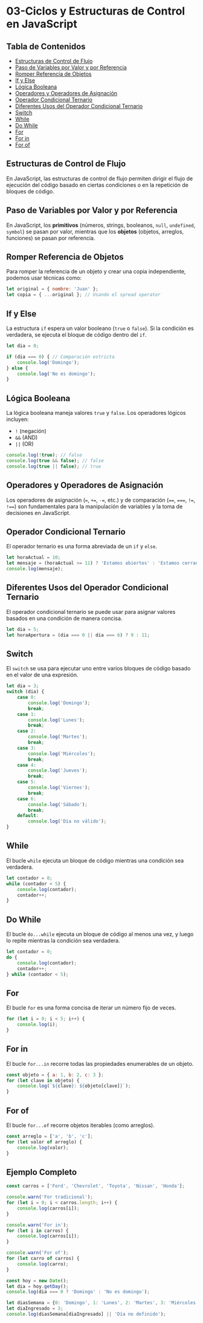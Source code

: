 
# 03-Ciclos y Estructuras de Control en JavaScript

## Tabla de Contenidos

- [Estructuras de Control de Flujo](#estructuras-de-control-de-flujo)
- [Paso de Variables por Valor y por Referencia](#paso-de-variables-por-valor-y-por-referencia)
- [Romper Referencia de Objetos](#romper-referencia-de-objetos)
- [If y Else](#if-y-else)
- [Lógica Booleana](#lógica-booleana)
- [Operadores y Operadores de Asignación](#operadores-y-operadores-de-asignación)
- [Operador Condicional Ternario](#operador-condicional-ternario)
- [Diferentes Usos del Operador Condicional Ternario](#diferentes-usos-del-operador-condicional-ternario)
- [Switch](#switch)
- [While](#while)
- [Do While](#do-while)
- [For](#for)
- [For in](#for-in)
- [For of](#for-of)

## Estructuras de Control de Flujo

En JavaScript, las estructuras de control de flujo permiten dirigir el flujo de ejecución del código basado en ciertas condiciones o en la repetición de bloques de código.

## Paso de Variables por Valor y por Referencia

En JavaScript, los **primitivos** (números, strings, booleanos, `null`, `undefined`, `symbol`) se pasan por valor, mientras que los **objetos** (objetos, arreglos, funciones) se pasan por referencia.

## Romper Referencia de Objetos

Para romper la referencia de un objeto y crear una copia independiente, podemos usar técnicas como:

```javascript
let original = { nombre: 'Juan' };
let copia = { ...original }; // Usando el spread operator
```

## If y Else

La estructura `if` espera un valor booleano (`true` o `false`). Si la condición es verdadera, se ejecuta el bloque de código dentro del `if`.

```javascript
let dia = 0;

if (dia === 0) { // Comparación estricta
    console.log('Domingo');
} else {
    console.log('No es domingo');
}
```

## Lógica Booleana

La lógica booleana maneja valores `true` y `false`. Los operadores lógicos incluyen:

- `!` (negación)
- `&&` (AND)
- `||` (OR)

```javascript
console.log(!true); // false
console.log(true && false); // false
console.log(true || false); // true
```

## Operadores y Operadores de Asignación

Los operadores de asignación (`=`, `+=`, `-=`, etc.) y de comparación (`==`, `===`, `!=`, `!==`) son fundamentales para la manipulación de variables y la toma de decisiones en JavaScript.

## Operador Condicional Ternario

El operador ternario es una forma abreviada de un `if` y `else`.

```javascript
let horaActual = 10;
let mensaje = (horaActual >= 11) ? 'Estamos abiertos' : 'Estamos cerrados';
console.log(mensaje);
```

## Diferentes Usos del Operador Condicional Ternario

El operador condicional ternario se puede usar para asignar valores basados en una condición de manera concisa.

```javascript
let dia = 5;
let horaApertura = (dia === 0 || dia === 6) ? 9 : 11;
```

## Switch

El `switch` se usa para ejecutar uno entre varios bloques de código basado en el valor de una expresión.

```javascript
let dia = 3;
switch (dia) {
    case 0:
        console.log('Domingo');
        break;
    case 1:
        console.log('Lunes');
        break;
    case 2:
        console.log('Martes');
        break;
    case 3:
        console.log('Miércoles');
        break;
    case 4:
        console.log('Jueves');
        break;
    case 5:
        console.log('Viernes');
        break;
    case 6:
        console.log('Sábado');
        break;
    default:
        console.log('Día no válido');
}
```

## While

El bucle `while` ejecuta un bloque de código mientras una condición sea verdadera.

```javascript
let contador = 0;
while (contador < 5) {
    console.log(contador);
    contador++;
}
```

## Do While

El bucle `do...while` ejecuta un bloque de código al menos una vez, y luego lo repite mientras la condición sea verdadera.

```javascript
let contador = 0;
do {
    console.log(contador);
    contador++;
} while (contador < 5);
```

## For

El bucle `for` es una forma concisa de iterar un número fijo de veces.

```javascript
for (let i = 0; i < 5; i++) {
    console.log(i);
}
```

## For in

El bucle `for...in` recorre todas las propiedades enumerables de un objeto.

```javascript
const objeto = { a: 1, b: 2, c: 3 };
for (let clave in objeto) {
    console.log(`${clave}: ${objeto[clave]}`);
}
```

## For of

El bucle `for...of` recorre objetos iterables (como arreglos).

```javascript
const arreglo = ['a', 'b', 'c'];
for (let valor of arreglo) {
    console.log(valor);
}
```

## Ejemplo Completo

```javascript
const carros = ['Ford', 'Chevrolet', 'Toyota', 'Nissan', 'Honda'];

console.warn('For tradicional');
for (let i = 0; i < carros.length; i++) {
    console.log(carros[i]);
}

console.warn('For in');
for (let i in carros) {
    console.log(carros[i]);
}

console.warn('For of');
for (let carro of carros) {
    console.log(carro);
}

const hoy = new Date();
let dia = hoy.getDay();
console.log(dia === 0 ? 'Domingo' : 'No es domingo');

let diasSemana = {0: 'Domingo', 1: 'Lunes', 2: 'Martes', 3: 'Miércoles', 4: 'Jueves', 5: 'Viernes', 6: 'Sábado'};
let diaIngresado = 3;
console.log(diasSemana[diaIngresado] || 'Día no definido');
```

